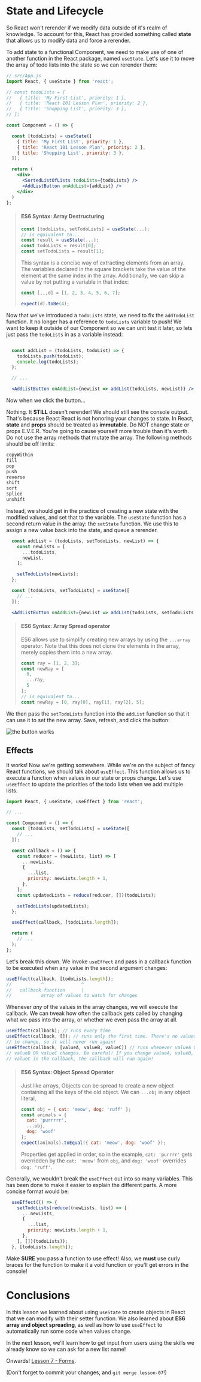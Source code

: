 # State and Lifecycle

So React won't rerender if we modify data outside of it's realm of knowledge.
To account for this, React has provided something called **state** that
allows us to modify data and force a rerender.

To add state to a functional Component, we need to make use of one of another
function in the React package, named `useState`. Let's use it to move the array
of todo lists into the state so we can rerender them:

```jsx
// src/App.js
import React, { useState } from 'react';

// const todoLists = [
//   { title: 'My First List', priority: 1 },
//   { title: 'React 101 Lesson Plan', priority: 2 },
//   { title: 'Shopping List', priority: 3 },
// ];

const Component = () => {

  const [todoLists] = useState([
    { title: 'My First List', priority: 1 },
    { title: 'React 101 Lesson Plan', priority: 2 },
    { title: 'Shopping List', priority: 3 },
  ]);

  return (
    <div>
      <SortedListOfLists todoLists={todoLists} />
      <AddListButton onAddList={addList} />
    </div>
  )
};

```

> #### ES6 Syntax: Array Destructuring
> 
> ```jsx
> const [todoLists, setTodoLists] = useState(...);
> // is equivalent to...
> const result = useState(...);
> const todoLists = result[0];
> const setTodoLists = result[1];
> ```
> This syntax is a concise way of extracting elements from an array. The
variables declared in the square brackets take the value of the element at
the same index in the array. Additionally, we can skip a value by not putting
a variable in that index:
> ```jsx
> const [,,,d] = [1, 2, 3, 4, 5, 6, 7];
> 
> expect(d).toBe(4);
> ```

Now that we've introduced a `todoLists` state, we need to fix the
`addTodoList` function. It no longer has a reference to `todoLists` variable
to push! We want to keep it outside of our Component so we can unit test
it later, so lets just pass the `todoLists` in as a variable instead:

```jsx

  const addList = (todoLists, todoList) => {
    todoLists.push(todoList);
    console.log(todoLists);
  };

  // ...

  <AddListButton onAddList={newList => addList(todoLists, newList)} />
```

Now when we click the button...

Nothing. It **STILL** doesn't rerender! We should still see the console
output. That's because React React is not honoring your changes to state. In
React, **state** and **props** should be treated as **immutable**. Do NOT
change state or props E.V.E.R. You're going to cause yourself more trouble
than it's worth. Do not use the array methods that mutate the array. The
following methods should be off limits:

```jsx
copyWithin
fill
pop
push
reverse
shift
sort
splice
unshift
```

Instead, we should get in the practice of creating a new state with the
modified values, and set that to the variable. The `useState` function
has a second return value in the array: the `setState` function. We use
this to assign a new value back into the state, and queue a rerender.

```jsx
  const addList = (todoLists, setTodoLists, newList) => {
    const newLists = [
      ...todoLists,
      newList,
    ];

    setTodoLists(newLists);
  };

  const [todoLists, setTodoLists] = useState([
    // ...
  ]);

  <AddListButton onAddList={newList => addList(todoLists, setTodoLists, newList)} />
```

> #### ES6 Syntax: Array Spread operator
> 
> ES6 allows use to simplify creating new arrays by using the `...array` operator.
> Note that this does not clone the elements in the array, merely copies them into
> a new array.
> 
> ```jsx
> const ray = [1, 2, 3];
> const newRay = [
>   0,
>   ...ray,
>   5
> ];
> // is equivalent to...
> const newRay = [0, ray[0], ray[1], ray[2], 5];
> ```

We then pass the `setTodoLists` function into the `addList` function so that
it can use it to set the new array. Save, refresh, and click the button:

![the button works](images/06/a-working-button.png)

## Effects

It works! Now we're getting somewhere. While we're on the subject of fancy
React functions, we should talk about `useEffect`. This function allows us to
execute a function when values in our state or props change. Let's use
`useEffect` to update the priorities of the todo lists when we add multiple
lists.

```jsx
import React, { useState, useEffect } from 'react';

// ...

const Component = () => {
  const [todoLists, setTodoLists] = useState([
    // ...
  ]);

  const callback = () => {
    const reducer = (newLists, list) => [
      ...newLists,
      {
        ...list,
        priority: newLists.length + 1,
      },
    ];
    const updatedLists = reduce(reducer, [])(todoLists);

    setTodoLists(updatedLists);
  };

  useEffect(callback, [todoLists.length]);

  return (
    // ...
  );
};
```

Let's break this down. We invoke `useEffect` and pass in a callback function
to be executed when any value in the second argument changes:
```jsx
useEffect(callback, [todoLists.length]);
//           ^              ^
//   callback function      |
//           array of values to watch for changes
```
Whenever _any_ of the values in the array changes, we will execute the
callback. We can tweak how often the callback gets called by changing
what we pass into the array, or whether we even pass the array at all.
```jsx
useEffect(callback); // runs every time
useEffect(callback, []); // runs only the first time. There's no values
// to change, so it will never run again!
useEffect(callback, [valueA, valueB, valueC]) // runs whenever valueA OR
// valueB OR valueC changes. Be careful! If you change valueA, valueB, or
// valueC in the callback, the callback will run again!
```

> #### ES6 Syntax: Object Spread Operator
> 
> Just like arrays, Objects can be spread to create a new object containing
all the keys of the old object. We can `...obj` in any object literal,
> ```jsx
> const obj = { cat: 'meow', dog: 'ruff' };
> const animals = {
>   cat: 'purrrrr',
>   ...obj,
>   dog: 'woof'
> };
> expect(animals).toEqual({ cat: 'meow', dog: 'woof' });
> ```
> Properties get applied in order, so in the example, `cat: 'purrrr'` gets
> overridden by the `cat: 'meow'` from `obj`, and `dog: 'woof'` overrides
> `dog: 'ruff'`.

Generally, we wouldn't break the `useEffect` out into so many variables.
This has been done to make it easier to explain the different parts. A
more concise format would be:

```jsx
  useEffect(() => {
    setTodoLists(reduce((newLists, list) => [
      ...newLists,
      {
        ...list,
        priority: newLists.length + 1,
      },
    ], [])(todoLists));
  }, [todoLists.length]);
```

Make **SURE** you pass a function to use effect! Also, we **must** use curly
braces for the function to make it a void function or you'll get errors in
the console!

# Conclusions

In this lesson we learned about using `useState` to create objects in React
that we can modify with their setter function. We also learned about
**ES6 array and object spreading**, as well as how to use `useEffect` to
automatically run some code when values change.

In the next lesson, we'll learn how to get input from users using the
skills we already know so we can ask for a new list name!

Onwards! [Lesson 7 - Forms](07_Forms.md).

(Don't forget to commit your changes, and `git merge lesson-07`!)